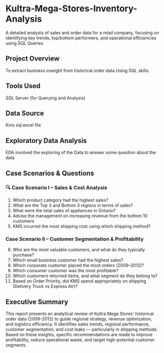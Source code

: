 # Kultra-Mega-Stores-Inventory-Analysis
A detailed analysis of sales and order data for a retail company, focusing on identifying key trends, top/bottom performers, and operational efficiencies using SQL  Queries

## Project Overview
To extract business inseight from historical order data Using SQL skills.

## Tools Used 
SQL Server (for Querying and Analysis)

## Data Source
Kms sql.excel file

## Exploratory Data Analysis
EDA involved the exploring of the Data to answer some question about the data

## Case Scenarios & Questions
### 🔍 Case Scenario I – Sales & Cost Analysis
1. Which product category had the highest sales?
2. What are the Top 3 and Bottom 3 regions in terms of sales?
3. What were the total sales of appliances in Ontario?
4. Advise the management on increasing revenue from the bottom 10 customers
5. KMS incurred the most shipping cost using which shipping method?
###  Case Scenario II – Customer Segmentation & Profitability
6. Who are the most valuable customers, and what do they typically purchase?
7. Which small business customer had the highest sales?
8. Which corporate customer placed the most orders (2009–2012)?
9. Which consumer customer was the most profitable?
10. Which customers returned items, and what segment do they belong to?
11. Based on Order Priority, did KMS spend appropriately on shipping (Delivery Truck vs Express Air)?

##  Executive Summary
This report presents an analytical review of Kultra Mega Stores' historical order data (2009–2012) to guide regional strategy, revenue optimization, and logistics efficiency. It identifies sales trends, regional performance, customer segmentation, and cost leaks — particularly in shipping methods. Based on these insights, specific recommendations are made to improve profitability, reduce operational waste, and target high-potential customer segments.




